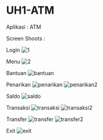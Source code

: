 # UH1-ATM

Aplikasi  : ATM

Screen Shoots :

Login
![1](https://cloud.githubusercontent.com/assets/22170423/23260037/993b357a-fa02-11e6-9ed9-d0de19d33706.PNG)
<br />

Menu
![2](https://cloud.githubusercontent.com/assets/22170423/23260038/993d210a-fa02-11e6-89d9-846350583025.PNG)
<br />

Bantuan
![bantuan](https://cloud.githubusercontent.com/assets/22170423/23260041/9947fefe-fa02-11e6-8b32-eb25b169aabc.PNG)
<br />

Penarikan
![penarikan](https://cloud.githubusercontent.com/assets/22170423/23260040/9947ecca-fa02-11e6-9645-e7a06fa67a24.PNG)
![penarikan2](https://cloud.githubusercontent.com/assets/22170423/23260042/994becb2-fa02-11e6-8b7f-ae961737e571.PNG)
<br />

Saldo
![saldo](https://cloud.githubusercontent.com/assets/22170423/23260043/996d4902-fa02-11e6-9d00-7c983a21ad75.PNG)
<br />

Transaksi
![transaksi](https://cloud.githubusercontent.com/assets/22170423/23260044/9979ae22-fa02-11e6-9ad8-e277bbab9086.PNG)
![transaksi2](https://cloud.githubusercontent.com/assets/22170423/23260045/997c544c-fa02-11e6-856d-d23db74f12b5.PNG)
<br />

Transfer
![transfer](https://cloud.githubusercontent.com/assets/22170423/23260046/997d5482-fa02-11e6-8798-4e112ae08717.PNG)
![transfer2](https://cloud.githubusercontent.com/assets/22170423/23260047/99806884-fa02-11e6-9826-ed6137ed858d.PNG)
<br />

Exit
![exit](https://cloud.githubusercontent.com/assets/22170423/23260039/99462e6c-fa02-11e6-8ebd-08c6cf7f060e.PNG)
